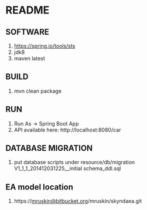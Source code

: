 # README #
## SOFTWARE ##
1) https://spring.io/tools/sts
2) jdk8
3) maven latest

## BUILD ##
1) mvn clean package

## RUN ##
1) Run As -> Spring Boot App
2) API available here: http://localhost:8080/car

## DATABASE MIGRATION ##
1) put database scripts under resource/db/migration
V1_1_1_201412031225__initial schema_ddl.sql

## EA model location ##
1) https://mruskin@bitbucket.org/mruskin/skyndaea.git